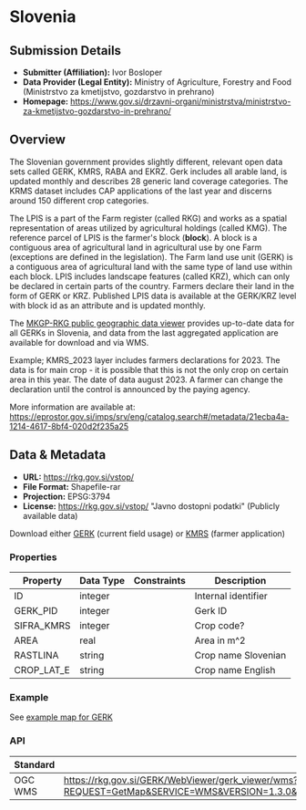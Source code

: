 # Slovenia

## Submission Details

- **Submitter (Affiliation):** Ivor Bosloper
- **Data Provider (Legal Entity):** Ministry of Agriculture, Forestry and Food  (Ministrstvo za kmetijstvo, gozdarstvo in prehrano)
- **Homepage:** https://www.gov.si/drzavni-organi/ministrstva/ministrstvo-za-kmetijstvo-gozdarstvo-in-prehrano/

## Overview

The Slovenian government provides slightly different, relevant open data sets called GERK, KMRS, RABA and EKRZ.
Gerk includes all arable land, is updated monthly and describes 28 generic land coverage categories. The KRMS dataset 
includes CAP applications of the last year and discerns around 150 different crop categories.

The LPIS is a part of the Farm register (called RKG) and works as a spatial representation of areas utilized by 
agricultural holdings (called KMG). The reference parcel of LPIS is the farmer's block (**block**). 
A block is a contiguous area of agricultural land in agricultural use by one Farm (exceptions are
defined in the legislation). The Farm land use unit (GERK) is a contiguous area of agricultural land with the same type
of land use within each block. LPIS includes landscape features (called KRZ), which can only be declared in certain parts
of the country. Farmers declare their land in the form of GERK or KRZ. Published LPIS data is available at the
GERK/KRZ level with block id as an attribute and is updated monthly.

The [MKGP-RKG public geographic data viewer](http://rkg.gov.si/GERK/WebViewer/) provides up-to-date data 
for all GERKs in Slovenia, and data from the last aggregated application are available for download and via WMS.

Example; KMRS_2023 layer includes farmers declarations for 2023. The data is for main crop - it is possible that
this is not the only crop on certain area in this year. The date of data august 2023. A farmer can change
the declaration until the control is announced by the paying agency.

More information are available at: https://eprostor.gov.si/imps/srv/eng/catalog.search#/metadata/21ecba4a-1214-4617-8bf4-020d2f235a25

## Data & Metadata

- **URL:** https://rkg.gov.si/vstop/
- **File Format:** Shapefile-rar
- **Projection:** EPSG:3794
- **License:** https://rkg.gov.si/vstop/ "Javno dostopni podatki" (Publicly available data)

Download either [GERK](https://rkg.gov.si/arhiv/GERK/GERK_2024_10_31.zip) (current field usage) or 
[KMRS](https://rkg.gov.si/razno/portal_analysis/KMRS_2023.rar) (farmer application)

### Properties

| Property   | **Data Type** | Constraints | Description         |
|------------|---------------|-------------|---------------------|
| ID         | integer       |             | Internal identifier |
| GERK_PID   | integer       |             | Gerk ID             |
| SIFRA_KMRS | integer       |             | Crop code?          |
| AREA       | real          |             | Area in m^2         |
| RASTLINA   | string        |             | Crop name Slovenian |
| CROP_LAT_E | string        |             | Crop name English   |

### Example

See [example map for GERK](http://rkg.gov.si/GERK/WebViewer/)

### API

| Standard | URL                                                                                                                                                                                                                                                                         |
|----------|-----------------------------------------------------------------------------------------------------------------------------------------------------------------------------------------------------------------------------------------------------------------------------|
| OGC WMS  | https://rkg.gov.si/GERK/WebViewer/gerk_viewer/wms?REQUEST=GetMap&SERVICE=WMS&VERSION=1.3.0&EXCEPTIONS=INIMAGE&LOCALE=sl&FEATURE_COUNT=1000&CRS=EPSG%3A3794&TRANSPARENT=FALSE&FORMAT=image%2Fjpeg&LAYERS=&STYLES=&&BBOX=393322%2C76822%2C396862%2C78582&WIDTH=885&HEIGHT=440 |
